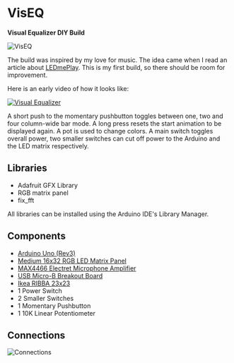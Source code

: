 # VisEQ

**Visual Equalizer DIY Build**

![VisEQ](http://marclieser.de/data/content/interests/viseq/viseq_header.jpg)

The build was inspired by my love for music. The idea came when I read an article about [LEDmePlay](http://mithotronic.de/ledmeplay_constructionmanual.html). 
This is my first build, so there should be room for improvement.

Here is an early video of how it looks like:

[![Visual Equalizer](https://img.youtube.com/vi/bxcpWqqqpuE/0.jpg)](https://www.youtube.com/watch?v=bxcpWqqqpuE)

A short push to the momentary pushbutton toggles between one, two and four column-wide bar mode.
A long press resets the start animation to be displayed again.
A pot is used to change colors.
A main switch toggles overall power, two smaller switches can cut off power to the Arduino and the LED matrix respectively.

## Libraries

* Adafruit GFX Library
* RGB matrix panel
* fix_fft

All libraries can be installed using the Arduino IDE's Library Manager.

## Components

* [Arduino Uno (Rev3)](https://store.arduino.cc/arduino-uno-rev3)
* [Medium 16x32 RGB LED Matrix Panel](https://www.adafruit.com/product/420)
* [MAX4466 Electret Microphone Amplifier](https://www.adafruit.com/product/1063)
* [USB Micro-B Breakout Board](https://www.adafruit.com/product/1833)
* [Ikea RIBBA 23x23](https://www.ikea.com/de/de/catalog/products/00378403/)
* 1 Power Switch
* 2 Smaller Switches
* 1 Momentary Pushbutton
* 1 10K Linear Potentiometer

## Connections

![Connections](http://www.marclieser.de/data/content/interests/viseq/viseq_connections.jpg)
